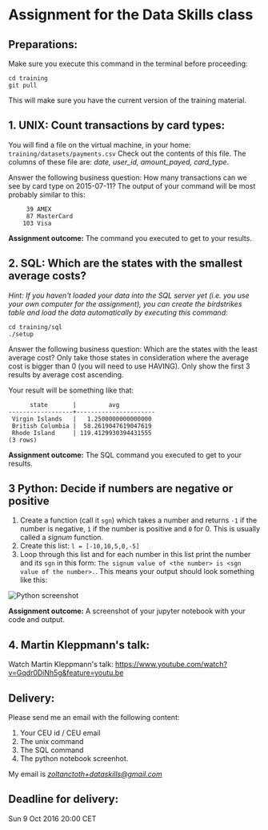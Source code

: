 # Assignment for the Data Skills class

## Preparations:
Make sure you execute this command in the terminal before proceeding:
```
cd training
git pull
```
This will make sure you have the current version of the training material.

## 1. UNIX: Count transactions by card types:
You will find a file on the virtual machine, in your home: ```training/datasets/payments.csv```
Check out the contents of this file. The columns of these file are: *date, user_id, amount_payed, card_type*. 

Answer the following business question: How many transactions can we see by card type on 2015-07-11?
The output of your command will be most probably similar to this:
```
     39 AMEX
     87 MasterCard
    103 Visa
```
**Assignment outcome:** The command you executed to get to your results.

## 2. SQL: Which are the states with the smallest average costs?
*Hint: If you haven't loaded your data into the SQL server yet (i.e. you use your own computer for the assignment), you can create the birdstrikes table and load the data automatically by executing this command:*
```
cd training/sql
./setup
```

Answer the following business question:
Which are the states with the least average cost? Only take those states in consideration where the average cost is bigger than 0 (you will need to use HAVING). Only show the first 3 results by average cost ascending.

Your result will be something like that:
```
      state       |         avg          
------------------+----------------------
 Virgin Islands   |   1.2500000000000000
 British Columbia |  58.2619047619047619
 Rhode Island     | 119.4129930394431555
(3 rows)
```
**Assignment outcome:** The SQL command you executed to get to your results.

## 3 Python: Decide if numbers are negative or positive

1. Create a function (call it ```sgn```) which takes a number and returns ```-1``` if the number is negative, ```1``` if the number is positive and ```0``` for 0. This is usually called a *signum* function.
2. Create this list: ```l = [-10,10,5,0,-5]```
3. Loop through this list and for each number in this list print the number and its ```sgn``` in this form: ```The signum value of <the number> is <sgn value of the number>.```. This means your output should look something like this:

![Python screenshot](https://github.com/zoltanctoth/bigdata-training/blob/master/python-result.png)

**Assignment outcome:** A screenshot of your jupyter notebook with your code and output.

## 4. Martin Kleppmann's talk:
Watch Martin Kleppmann's talk: https://www.youtube.com/watch?v=Gqdr0DiNh5g&feature=youtu.be

## Delivery:
Please send me an email with the following content:
1. Your CEU id / CEU email
2. The unix command
3. The SQL command
4. The python notebook screenhot.

My email is *zoltanctoth+dataskills@gmail.com*
## Deadline for delivery:
Sun 9 Oct 2016 20:00 CET
